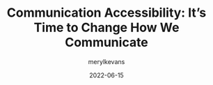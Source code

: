 ---
author: merylkevans
date: 2022-06-15
permalink: false
tags:
  - accessibility
target_url: https://meryl.net/communication-accessibility/
title: "Communication Accessibility: It’s Time to Change How We Communicate"
---